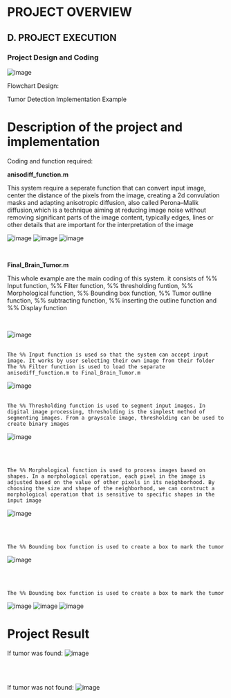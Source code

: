 # PROJECT OVERVIEW
## D. PROJECT EXECUTION
### Project Design and Coding

![image](https://user-images.githubusercontent.com/122180771/211359684-ffd41939-77a2-44b7-8223-0636348ffdbc.png)

Flowchart Design:

Tumor Detection Implementation Example

# Description of the project and implementation

Coding and function required:

**anisodiff_function.m**

This system require a seperate function that can convert input image, center the distance of the pixels from the image, creating a 2d convulation masks and adapting anisotropic diffusion, also called Perona–Malik diffusion,which is a technique aiming at reducing image noise without removing significant parts of the image content, typically edges, lines or other details that are important for the interpretation of the image

![image](https://user-images.githubusercontent.com/121602144/211653080-764fab0b-001b-4a57-83f1-79566916e4f9.png)
![image](https://user-images.githubusercontent.com/121602144/211653163-eef58649-2e2b-45ed-bc1d-0d40b95e4aa2.png)
![image](https://user-images.githubusercontent.com/121602144/211653226-c402e649-5116-4dd3-bb08-4b64b4204ea3.png)

<br>


**Final_Brain_Tumor.m**

This whole example are the main coding of this system. it consists of %% Input function, %% Filter function, %% thresholding funtion, %% Morphological function, %% Bounding box function, %% Tumor outline function, %% subtracting function, %% inserting the outline function and %% Display function

<br>

![image](https://user-images.githubusercontent.com/121602144/211661137-d0692a91-a765-4ce9-91c6-8f4e7340a066.png)
<br><br>

    The %% Input function is used so that the system can accept input image. It works by user selecting their own image from their folder
    The %% Filter function is used to load the separate anisodiff_function.m to Final_Brain_Tumor.m



![image](https://user-images.githubusercontent.com/121602144/211661267-ce354565-5e79-4a40-948d-5bf44eaec8c9.png)
<br><br>

    The %% Thresholding function is used to segment input images. In digital image processing, thresholding is the simplest method of segmenting images. From a grayscale image, thresholding can be used to create binary images

![image](https://user-images.githubusercontent.com/121602144/211661405-1c9d8133-60ad-4b37-92e1-dc157bbef847.png)

<br><br>

    The %% Morphological function is used to process images based on shapes. In a morphological operation, each pixel in the image is adjusted based on the value of other pixels in its neighborhood. By choosing the size and shape of the neighborhood, we can construct a morphological operation that is sensitive to specific shapes in the input image
    
![image](https://user-images.githubusercontent.com/121602144/211661447-d4d78ec5-4746-4692-ae49-f6a77db2d545.png)

<br><br>

    The %% Bounding box function is used to create a box to mark the tumor
    
![image](https://user-images.githubusercontent.com/121602144/211661504-a3e85804-4cd2-445c-b6d1-9913a8fc456c.png)

<br><br>

    The %% Bounding box function is used to create a box to mark the tumor
    
![image](https://user-images.githubusercontent.com/121602144/211661682-8394f38c-fcaa-4635-abd8-0972c7d4e280.png)
![image](https://user-images.githubusercontent.com/121602144/211661828-268f1f43-1590-4be5-9794-75aae61ed669.png)
![image](https://user-images.githubusercontent.com/121602144/211661861-b695d13c-1a71-4dbf-90dd-66957ad9b56b.png)







# Project Result

If tumor was found:
![image](https://user-images.githubusercontent.com/121602144/211649739-7d5fae98-f89d-4e7b-82d2-ac9277604448.png)

<br><br>

If tumor was not found:
![image](https://user-images.githubusercontent.com/121602144/211650270-812b9e1d-84c6-400a-852c-e2516f1e5758.png)
